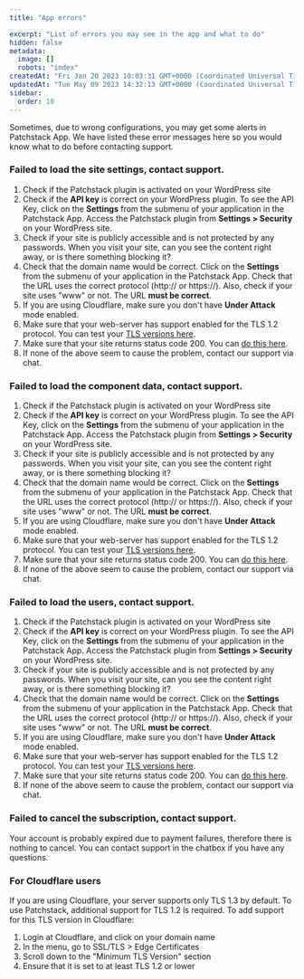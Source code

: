 ```yaml
---
title: "App errors"

excerpt: "List of errors you may see in the app and what to do"
hidden: false
metadata: 
  image: []
  robots: "index"
createdAt: "Fri Jan 20 2023 10:03:31 GMT+0000 (Coordinated Universal Time)"
updatedAt: "Tue May 09 2023 14:32:13 GMT+0000 (Coordinated Universal Time)"
sidebar:
  order: 10
---
```

Sometimes, due to wrong configurations, you may get some alerts in Patchstack App. We have listed these error messages here so you would know what to do before contacting support.

### Failed to load the site settings, contact support.

1. Check if the Patchstack plugin is activated on your WordPress site
2. Check if the **API key** is correct on your WordPress plugin. To see the API Key, click on the **Settings** from the submenu of your application in the Patchstack App. Access the Patchstack plugin from **Settings > Security** on your WordPress site.
3. Check if your site is publicly accessible and is not protected by any passwords. When you visit your site, can you see the content right away, or is there something blocking it?
4. Check that the domain name would be correct. Click on the **Settings** from the submenu of your application in the Patchstack App. Check that the URL uses the correct protocol (http\:// or https://). Also, check if your site uses "www\" or not. The URL **must be correct**.
5. If you are using Cloudflare, make sure you don't have **Under Attack** mode enabled.
6. Make sure that your web-server has support enabled for the TLS 1.2 protocol. You can test your <a href="https://www.cdn77.com/tls-test" target="_blank">TLS versions here</a>.
7. Make sure that your site returns status code 200. You can <a href="https://httpstatus.io/" target="_blank">do this here</a>.
8. If none of the above seem to cause the problem, contact our support via chat.

### Failed to load the component data, contact support.

1. Check if the Patchstack plugin is activated on your WordPress site
2. Check if the **API key** is correct on your WordPress plugin. To see the API Key, click on the **Settings** from the submenu of your application in the Patchstack App. Access the Patchstack plugin from **Settings > Security** on your WordPress site.
3. Check if your site is publicly accessible and is not protected by any passwords. When you visit your site, can you see the content right away, or is there something blocking it?
4. Check that the domain name would be correct. Click on the **Settings** from the submenu of your application in the Patchstack App. Check that the URL uses the correct protocol (http\:// or https://). Also, check if your site uses "www\" or not. The URL **must be correct**.
5. If you are using Cloudflare, make sure you don't have **Under Attack** mode enabled.
6. Make sure that your web-server has support enabled for the TLS 1.2 protocol. You can test your <a href="https://www.cdn77.com/tls-test" target="_blank">TLS versions here</a>.
7. Make sure that your site returns status code 200. You can <a href="https://httpstatus.io/" target="_blank">do this here</a>.
8. If none of the above seem to cause the problem, contact our support via chat.

### Failed to load the users, contact support.

1. Check if the Patchstack plugin is activated on your WordPress site
2. Check if the **API key** is correct on your WordPress plugin. To see the API Key, click on the **Settings** from the submenu of your application in the Patchstack App. Access the Patchstack plugin from **Settings > Security** on your WordPress site.
3. Check if your site is publicly accessible and is not protected by any passwords. When you visit your site, can you see the content right away, or is there something blocking it?
4. Check that the domain name would be correct. Click on the **Settings** from the submenu of your application in the Patchstack App. Check that the URL uses the correct protocol (http\:// or https://). Also, check if your site uses "www\" or not. The URL **must be correct**.
5. If you are using Cloudflare, make sure you don't have **Under Attack** mode enabled.
6. Make sure that your web-server has support enabled for the TLS 1.2 protocol. You can test your <a href="https://www.cdn77.com/tls-test" target="_blank">TLS versions here</a>.
7. Make sure that your site returns status code 200. You can <a href="https://httpstatus.io/" target="_blank">do this here</a>.
8. If none of the above seem to cause the problem, contact our support via chat.

### Failed to cancel the subscription, contact support.

Your account is probably expired due to payment failures, therefore there is nothing to cancel. You can contact support in the chatbox if you have any questions.

### For Cloudflare users
If you are using Cloudflare, your server supports only TLS 1.3 by default. To use Patchstack, additional support for TLS 1.2 is required. To add support for this TLS version in Cloudflare:
1. Login at Cloudflare, and click on your domain name
2. In the menu, go to SSL/TLS > Edge Certificates
3. Scroll down to the "Minimum TLS Version" section
4. Ensure that it is set to at least TLS 1.2 or lower
